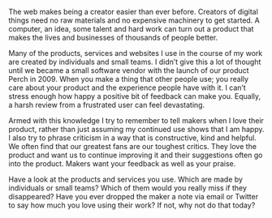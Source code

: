 

The web makes being a creator easier than ever before. Creators of digital things need no raw materials and no
expensive machinery to get started. A computer, an idea, some talent and hard work can turn out a product that
makes the lives and businesses of thousands of people better.

Many of the products, services and websites I use in the course of my work are created by individuals and
small teams. I didn’t give this a lot of thought until we became a small software vendor with the launch
of our product Perch in 2009. When you make a thing that other people use; you really care about your product
and the experience people have with it. I can’t stress enough how happy a positive bit of feedback can
make you. Equally, a harsh review from a frustrated user can feel devastating.

Armed with this knowledge I try to remember to tell makers when I love their product, rather than just
assuming my continued use shows that I am happy. I also try to phrase criticism in a way that is constructive,
kind and helpful. We often find that our greatest fans are our toughest critics. They love the product and
want us to continue improving it and their suggestions often go into the product. Makers want your feedback as
well as your praise.

Have a look at the products and services you use. Which are made by individuals or small teams? Which of them
would you really miss if they disappeared? Have you ever dropped the maker a note via email or Twitter to say
how much you love using their work? If not, why not do that today?